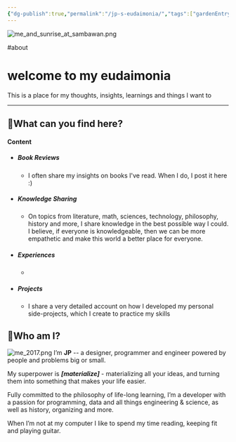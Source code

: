 ```yaml
---
{"dg-publish":true,"permalink":"/jp-s-eudaimonia/","tags":["gardenEntry"]}
---
```


![me_and_sunrise_at_sambawan.png](/img/user/Resources/me_and_sunrise_at_sambawan.png)

#about 
# welcome to my eudaimonia

This is a place for my thoughts, insights, learnings and things I want to 

---
## 🤔What can you find here?

#### Content

 - ##### Book Reviews
	 - I often share my insights on books I've read. When I do, I post it here :)
 - ##### Knowledge Sharing
	 - On topics from literature, math, sciences, technology, philosophy, history and more, I share knowledge in the best possible way I could. I believe, if everyone is knowledgeable, then we can be more empathetic and make this world a better place for everyone.
 - ##### Experiences
	 - 
 - ##### Projects
	 - I share a very detailed account on how I developed my personal side-projects, which I create to practice my skills
## 🤵Who am I?

![me_2017.png](/img/user/Resources/me_2017.png)
I’m **JP** -- a designer, programmer and engineer powered by people and problems big or small.  

My superpower is _**[materialize]**_ - materializing all your ideas, and turning them into something that makes your life easier.  
  
Fully committed to the philosophy of life-long learning, I’m a developer with a passion for programming, data and all things engineering & science, as well as history, organizing and more.  
  
When I’m not at my computer I like to spend my time reading, keeping fit and playing guitar.
